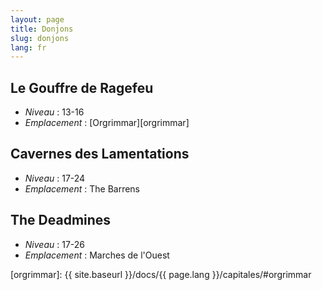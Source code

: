 ```yaml
---
layout: page
title: Donjons
slug: donjons
lang: fr
---
```


<h2 id="rf">Le Gouffre de Ragefeu</h2>

* *Niveau* : 13-16
* *Emplacement* : [Orgrimmar][orgrimmar]

<h2 id="wc">Cavernes des Lamentations</h2>

* *Niveau* : 17-24
* *Emplacement* : The Barrens

<h2 id="vc">The Deadmines</h2>

* *Niveau* : 17-26
* *Emplacement* : Marches de l'Ouest

[orgrimmar]: {{ site.baseurl }}/docs/{{ page.lang }}/capitales/#orgrimmar
